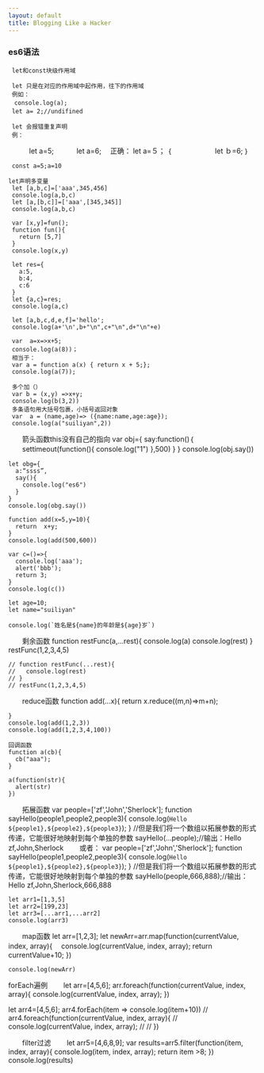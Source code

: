```yaml
---
layout: default
title: Blogging Like a Hacker
---
```


###  es6语法


     let和const块级作用域

     let 只是在对应的作用域中起作用，往下的作用域
     例如：
    　console.log(a);
     let a= 2;//undifined　

     let 会报错重复声明
     例：
　　　let a=5;
　　　let a=6;
    　正确：
        let a=５；
        ｛
　　　　　　let ｂ=6;
        ｝

     const a=5;a=10

    let声明多变量
     let [a,b,c]=['aaa',345,456]
     console.log(a,b,c)
     let [a,[b,c]]=['aaa',[345,345]]
     console.log(a,b,c)

     var [x,y]=fun();
     function fun(){
       return [5,7]
     }
     console.log(x,y)

     let res={
       a:5,
       b:4,
       c:6
     }
     let {a,c}=res;
     console.log(a,c)

     let [a,b,c,d,e,f]='hello';
     console.log(a+'\n',b+"\n",c+"\n",d+"\n"+e)

     var  a=x=>x+5;
     console.log(a(8))；
     相当于：
     var a = function a(x) { return x + 5;};
     console.log(a(7));

     多个加（）
     var b = (x,y) =>x+y;
     console.log(b(3,2))
     多条语句用大括号包裹，小括号返回对象
     var  a = (name,age)=> ({name:name,age:age});
     console.log(a("suiliyan",2))

　　箭头函数this没有自己的指向
    var obj={
      say:function()｛
      　　settimeout(function(){
            console.log("1")
        },500)
      }
    }
    console.log(obj.say())

    let obg={
      a:“ssss”,
      say(){
        console.log("es6")
      }
    }
    console.log(obg.say())

    function add(x=5,y=10){
      return  x+y;
    }
    console.log(add(500,600))

    var c=()=>{
      console.log('aaa');
      alert('bbb');
      return 3;
    }
    console.log(c())

    let age=10;
    let name="suiliyan"

    console.log(`姓名是${name}的年龄是${age}岁`)

　　剩余函数
    function restFunc(a,...rest){
      console.log(a)
      console.log(rest)
    }
    restFunc(1,2,3,4,5)

    // function restFunc(...rest){
    //   console.log(rest)
    // }
    // restFunc(1,2,3,4,5)

　　reduce函数
    function add(...x){
      return x.reduce((m,n)=>m+n);

    }
    console.log(add(1,2,3))
    console.log(add(1,2,3,4,100))

    回调函数
    function a(cb){
      cb("aaa");
    }

    a(function(str){
      alert(str)
    })


　　拓展函数
    var people=['zf','John','Sherlock'];
    function sayHello(people1,people2,people3){
        console.log(`Hello ${people1},${people2},${people3}`);
    }
    //但是我们将一个数组以拓展参数的形式传递，它能很好地映射到每个单独的参数
    sayHello(...people);//输出：Hello zf,John,Sherlock
　　或者：
    var people=['zf','John','Sherlock'];
    function sayHello(people1,people2,people3){
        console.log(`Hello ${people1},${people2},${people3}`);
    }
    //但是我们将一个数组以拓展参数的形式传递，它能很好地映射到每个单独的参数
    sayHello(people,666,888);//输出：Hello zf,John,Sherlock,666,888

    let arr1=[1,3,5]
    let arr2=[199,23]
    let arr3=[...arr1,...arr2]
    console.log(arr3)

　　map函数
    let arr=[1,2,3];
    let newArr=arr.map(function(currentValue, index, array){
      　console.log(currentValue, index, array);
       return currentValue+10;
    })

    console.log(newArr)

   forEach遍例
　　let arr=[4,5,6];
   arr.foreach(function(currentValue, index, array){
      console.log(currentValue, index, array);
   })

   let arr4=[4,5,6];
    arr4.forEach(item => console.log(item+10))
    //  arr4.foreach(function(currentValue, index, array){
    //     console.log(currentValue, index, array);
    //
    //  })

　　filter过滤
　　let arr5=[4,6,8,9];
   var results=arr5.filter(function(item, index, array){
      console.log(item, index,  array);
      return item >8;
     })
    console.log(results)
